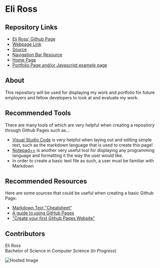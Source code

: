 # Eli Ross

## Repository Links
- [Eli Ross' Github Page](https://github.com/eliross84)
- [Webpage Link](https://eliross84.github.io/about-me/)
- [Source](https://github.com/eliross84/about-me)
- [Navigation Bar Resource](https://codetheweb.blog/2017/12/12/style-a-navigation-bar-css/)
- [Home Page](https://eliross84.github.io/about-me/html/home.html)
- [Portfolio Page and/or Javascript example page](https://eliross84.github.io/about-me/html/portfolio.html)

## About
This repository will be used for displaying my work and portfolio for future employers and fellow developers to look at and evaluate my work.

## Recommended Tools
There are many tools of which are very helpful when creating a repository through Github Pages such as...
- [Visual Studio Code](https://code.visualstudio.com/download) is very helpful when laying out and editing simple text, such as the markdown language that is used to create this page!
- [Notepad++](https://notepad-plus-plus.org/download/v7.6.2.html) is another very useful tool for displaying any programming language and formatting it the way the user would like.
- In order to create a basic text file as such, a user must be familiar with Markdown

## Recommended Resources
Here are some sources that could be useful when creating a basic Github Page:
- [Markdown Text "Cheatsheet"](https://github.com/adam-p/markdown-here/wiki/Markdown-Cheatsheet)
- [A guide to using GitHub Pages](https://www.thinkful.com/learn/a-guide-to-using-github-pages/)
- ["Create your first Github Pages Website"](https://www.youtube.com/watch?v=BA_c3bGQXlQ)

## Contributors
Eli Ross<br/>Bachelor of Science in Computer Science (_In Progress_)

![Hosted Image](https://bearcatsports.com/common/controls/image_handler.aspx?thumb_prefix=headshot_1&image_path=/images/2017/9/8/Eli_Ross_195.jpg "Eli-Ross")

